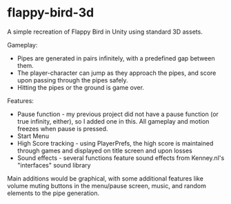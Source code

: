 # flappy-bird-3d

A simple recreation of Flappy Bird in Unity using standard 3D assets.

Gameplay:
  - Pipes are generated in pairs infinitely, with a predefined gap between them. 
  - The player-character can jump as they approach the pipes, and score upon passing through the pipes safely.
  - Hitting the pipes or the ground is game over.
  
Features:
  - Pause function - my previous project did not have a pause function (or true infinity, either), so I added one in this. All gameplay and motion freezes when pause is pressed.
  - Start Menu
  - High Score tracking - using PlayerPrefs, the high score is maintained through games and displayed on title screen and upon losses
  - Sound effects -  several functions feature sound effects from Kenney.nl's "interfaces" sound library
  
Main additions would be graphical, with some additional features like volume muting buttons in the menu/pause screen, music, and random elements to the pipe generation.
  
  
